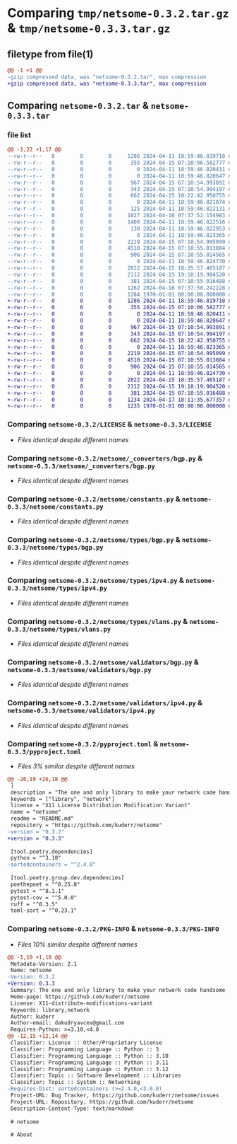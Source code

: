 # Comparing `tmp/netsome-0.3.2.tar.gz` & `tmp/netsome-0.3.3.tar.gz`

## filetype from file(1)

```diff
@@ -1 +1 @@
-gzip compressed data, was "netsome-0.3.2.tar", max compression
+gzip compressed data, was "netsome-0.3.3.tar", max compression
```

## Comparing `netsome-0.3.2.tar` & `netsome-0.3.3.tar`

### file list

```diff
@@ -1,22 +1,17 @@
--rw-r--r--   0        0        0     1286 2024-04-11 18:59:46.819718 netsome-0.3.2/LICENSE
--rw-r--r--   0        0        0      355 2024-04-15 07:10:06.582777 netsome-0.3.2/README.md
--rw-r--r--   0        0        0        0 2024-04-11 18:59:46.820411 netsome-0.3.2/netsome/__init__.py
--rw-r--r--   0        0        0        0 2024-04-11 18:59:46.820647 netsome-0.3.2/netsome/_converters/__init__.py
--rw-r--r--   0        0        0      967 2024-04-15 07:10:54.993891 netsome-0.3.2/netsome/_converters/bgp.py
--rw-r--r--   0        0        0      343 2024-04-15 07:10:54.994197 netsome-0.3.2/netsome/_converters/ipv4.py
--rw-r--r--   0        0        0      662 2024-04-15 18:22:42.950755 netsome-0.3.2/netsome/constants.py
--rw-r--r--   0        0        0        0 2024-04-11 18:59:46.821874 netsome-0.3.2/netsome/pools/__init__.py
--rw-r--r--   0        0        0      125 2024-04-11 18:59:46.822131 netsome-0.3.2/netsome/pools/bgp.py
--rw-r--r--   0        0        0     1027 2024-04-16 07:37:52.154983 netsome-0.3.2/netsome/pools/ipv4.py
--rw-r--r--   0        0        0     1409 2024-04-11 18:59:46.822516 netsome-0.3.2/netsome/pools/number.py
--rw-r--r--   0        0        0      130 2024-04-11 18:59:46.822953 netsome-0.3.2/netsome/pools/vlans.py
--rw-r--r--   0        0        0        0 2024-04-11 18:59:46.823365 netsome-0.3.2/netsome/types/__init__.py
--rw-r--r--   0        0        0     2219 2024-04-15 07:10:54.995099 netsome-0.3.2/netsome/types/bgp.py
--rw-r--r--   0        0        0     4510 2024-04-15 07:10:55.013884 netsome-0.3.2/netsome/types/ipv4.py
--rw-r--r--   0        0        0      906 2024-04-15 07:10:55.014565 netsome-0.3.2/netsome/types/vlans.py
--rw-r--r--   0        0        0        0 2024-04-11 18:59:46.824730 netsome-0.3.2/netsome/validators/__init__.py
--rw-r--r--   0        0        0     2022 2024-04-15 18:35:57.465187 netsome-0.3.2/netsome/validators/bgp.py
--rw-r--r--   0        0        0     2112 2024-04-15 19:18:19.904520 netsome-0.3.2/netsome/validators/ipv4.py
--rw-r--r--   0        0        0      381 2024-04-15 07:10:55.016488 netsome-0.3.2/netsome/validators/vlans.py
--rw-r--r--   0        0        0     1262 2024-04-16 07:37:58.242228 netsome-0.3.2/pyproject.toml
--rw-r--r--   0        0        0     1284 1970-01-01 00:00:00.000000 netsome-0.3.2/PKG-INFO
+-rw-r--r--   0        0        0     1286 2024-04-11 18:59:46.819718 netsome-0.3.3/LICENSE
+-rw-r--r--   0        0        0      355 2024-04-15 07:10:06.582777 netsome-0.3.3/README.md
+-rw-r--r--   0        0        0        0 2024-04-11 18:59:46.820411 netsome-0.3.3/netsome/__init__.py
+-rw-r--r--   0        0        0        0 2024-04-11 18:59:46.820647 netsome-0.3.3/netsome/_converters/__init__.py
+-rw-r--r--   0        0        0      967 2024-04-15 07:10:54.993891 netsome-0.3.3/netsome/_converters/bgp.py
+-rw-r--r--   0        0        0      343 2024-04-15 07:10:54.994197 netsome-0.3.3/netsome/_converters/ipv4.py
+-rw-r--r--   0        0        0      662 2024-04-15 18:22:42.950755 netsome-0.3.3/netsome/constants.py
+-rw-r--r--   0        0        0        0 2024-04-11 18:59:46.823365 netsome-0.3.3/netsome/types/__init__.py
+-rw-r--r--   0        0        0     2219 2024-04-15 07:10:54.995099 netsome-0.3.3/netsome/types/bgp.py
+-rw-r--r--   0        0        0     4510 2024-04-15 07:10:55.013884 netsome-0.3.3/netsome/types/ipv4.py
+-rw-r--r--   0        0        0      906 2024-04-15 07:10:55.014565 netsome-0.3.3/netsome/types/vlans.py
+-rw-r--r--   0        0        0        0 2024-04-11 18:59:46.824730 netsome-0.3.3/netsome/validators/__init__.py
+-rw-r--r--   0        0        0     2022 2024-04-15 18:35:57.465187 netsome-0.3.3/netsome/validators/bgp.py
+-rw-r--r--   0        0        0     2112 2024-04-15 19:18:19.904520 netsome-0.3.3/netsome/validators/ipv4.py
+-rw-r--r--   0        0        0      381 2024-04-15 07:10:55.016488 netsome-0.3.3/netsome/validators/vlans.py
+-rw-r--r--   0        0        0     1234 2024-04-17 18:11:35.677357 netsome-0.3.3/pyproject.toml
+-rw-r--r--   0        0        0     1235 1970-01-01 00:00:00.000000 netsome-0.3.3/PKG-INFO
```

### Comparing `netsome-0.3.2/LICENSE` & `netsome-0.3.3/LICENSE`

 * *Files identical despite different names*

### Comparing `netsome-0.3.2/netsome/_converters/bgp.py` & `netsome-0.3.3/netsome/_converters/bgp.py`

 * *Files identical despite different names*

### Comparing `netsome-0.3.2/netsome/constants.py` & `netsome-0.3.3/netsome/constants.py`

 * *Files identical despite different names*

### Comparing `netsome-0.3.2/netsome/types/bgp.py` & `netsome-0.3.3/netsome/types/bgp.py`

 * *Files identical despite different names*

### Comparing `netsome-0.3.2/netsome/types/ipv4.py` & `netsome-0.3.3/netsome/types/ipv4.py`

 * *Files identical despite different names*

### Comparing `netsome-0.3.2/netsome/types/vlans.py` & `netsome-0.3.3/netsome/types/vlans.py`

 * *Files identical despite different names*

### Comparing `netsome-0.3.2/netsome/validators/bgp.py` & `netsome-0.3.3/netsome/validators/bgp.py`

 * *Files identical despite different names*

### Comparing `netsome-0.3.2/netsome/validators/ipv4.py` & `netsome-0.3.3/netsome/validators/ipv4.py`

 * *Files identical despite different names*

### Comparing `netsome-0.3.2/pyproject.toml` & `netsome-0.3.3/pyproject.toml`

 * *Files 3% similar despite different names*

```diff
@@ -26,19 +26,18 @@
 ]
 description = "The one and only library to make your network code handsome"
 keywords = ["library", "network"]
 license = "X11 License Distribution Modification Variant"
 name = "netsome"
 readme = "README.md"
 repository = "https://github.com/kuderr/netsome"
-version = "0.3.2"
+version = "0.3.3"
 
 [tool.poetry.dependencies]
 python = "^3.10"
-sortedcontainers = "^2.4.0"
 
 [tool.poetry.group.dev.dependencies]
 poethepoet = "^0.25.0"
 pytest = "^8.1.1"
 pytest-cov = "^5.0.0"
 ruff = "^0.3.5"
 toml-sort = "^0.23.1"
```

### Comparing `netsome-0.3.2/PKG-INFO` & `netsome-0.3.3/PKG-INFO`

 * *Files 10% similar despite different names*

```diff
@@ -1,10 +1,10 @@
 Metadata-Version: 2.1
 Name: netsome
-Version: 0.3.2
+Version: 0.3.3
 Summary: The one and only library to make your network code handsome
 Home-page: https://github.com/kuderr/netsome
 License: X11-distribute-modifications-variant
 Keywords: library,network
 Author: kuderr
 Author-email: dakudryavcev@gmail.com
 Requires-Python: >=3.10,<4.0
@@ -12,15 +12,14 @@
 Classifier: License :: Other/Proprietary License
 Classifier: Programming Language :: Python :: 3
 Classifier: Programming Language :: Python :: 3.10
 Classifier: Programming Language :: Python :: 3.11
 Classifier: Programming Language :: Python :: 3.12
 Classifier: Topic :: Software Development :: Libraries
 Classifier: Topic :: System :: Networking
-Requires-Dist: sortedcontainers (>=2.4.0,<3.0.0)
 Project-URL: Bug Tracker, https://github.com/kuderr/netsome/issues
 Project-URL: Repository, https://github.com/kuderr/netsome
 Description-Content-Type: text/markdown
 
 # netsome
 
 # About
```

